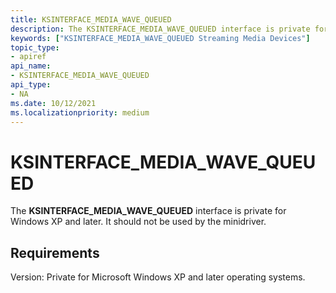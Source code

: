 ```yaml
---
title: KSINTERFACE_MEDIA_WAVE_QUEUED
description: The KSINTERFACE_MEDIA_WAVE_QUEUED interface is private for Windows XP and later and should not be used by the minidriver.
keywords: ["KSINTERFACE_MEDIA_WAVE_QUEUED Streaming Media Devices"]
topic_type:
- apiref
api_name:
- KSINTERFACE_MEDIA_WAVE_QUEUED
api_type:
- NA
ms.date: 10/12/2021
ms.localizationpriority: medium
---
```


# KSINTERFACE_MEDIA_WAVE_QUEUED

The **KSINTERFACE_MEDIA_WAVE_QUEUED** interface is private for Windows XP and later. It should not be used by the minidriver.

## Requirements

Version: Private for Microsoft Windows XP and later operating systems.
